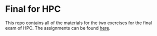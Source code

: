 # Final for HPC

This repo contains all of the materials for the two exercises for the final exam of HPC. The assignments can be found [here](https://github.com/Foundations-of-HPC/High-Performance-Computing-2023/tree/main/ASSIGNMENTS).  
